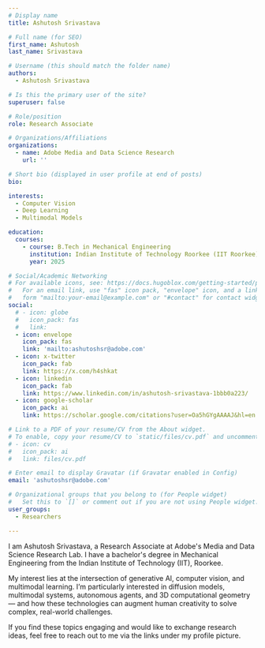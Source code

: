 ```yaml
---
# Display name
title: Ashutosh Srivastava

# Full name (for SEO)
first_name: Ashutosh
last_name: Srivastava

# Username (this should match the folder name)
authors:
  - Ashutosh Srivastava

# Is this the primary user of the site?
superuser: false

# Role/position
role: Research Associate

# Organizations/Affiliations
organizations:
  - name: Adobe Media and Data Science Research
    url: ''

# Short bio (displayed in user profile at end of posts)
bio: 

interests:
  - Computer Vision
  - Deep Learning
  - Multimodal Models

education:
  courses:
    - course: B.Tech in Mechanical Engineering
      institution: Indian Institute of Technology Roorkee (IIT Roorkee)
      year: 2025

# Social/Academic Networking
# For available icons, see: https://docs.hugoblox.com/getting-started/page-builder/#icons
#   For an email link, use "fas" icon pack, "envelope" icon, and a link in the
#   form "mailto:your-email@example.com" or "#contact" for contact widget.
social:
  # - icon: globe
  #   icon_pack: fas
  #   link: 
  - icon: envelope
    icon_pack: fas
    link: 'mailto:ashutoshsr@adobe.com'
  - icon: x-twitter
    icon_pack: fab
    link: https://x.com/h4shkat
  - icon: linkedin
    icon_pack: fab
    link: https://www.linkedin.com/in/ashutosh-srivastava-1bbb0a223/
  - icon: google-scholar
    icon_pack: ai
    link: https://scholar.google.com/citations?user=Oa5hGYgAAAAJ&hl=en

# Link to a PDF of your resume/CV from the About widget.
# To enable, copy your resume/CV to `static/files/cv.pdf` and uncomment the lines below.
# - icon: cv
#   icon_pack: ai
#   link: files/cv.pdf

# Enter email to display Gravatar (if Gravatar enabled in Config)
email: 'ashutoshsr@adobe.com'

# Organizational groups that you belong to (for People widget)
#   Set this to `[]` or comment out if you are not using People widget.
user_groups:
  - Researchers

---
```


I am Ashutosh Srivastava, a Research Associate at Adobe's Media and Data Science Research Lab. I have a bachelor's degree in Mechanical Engineering from the Indian Institute of Technology (IIT), Roorkee.

My interest lies at the intersection of generative AI, computer vision, and multimodal learning. I’m particularly interested in diffusion models, multimodal systems, autonomous agents, and 3D computational geometry — and how these technologies can augment human creativity to solve complex, real-world challenges.

If you find these topics engaging and would like to exchange research ideas, feel free to reach out to me via the links under my profile picture.